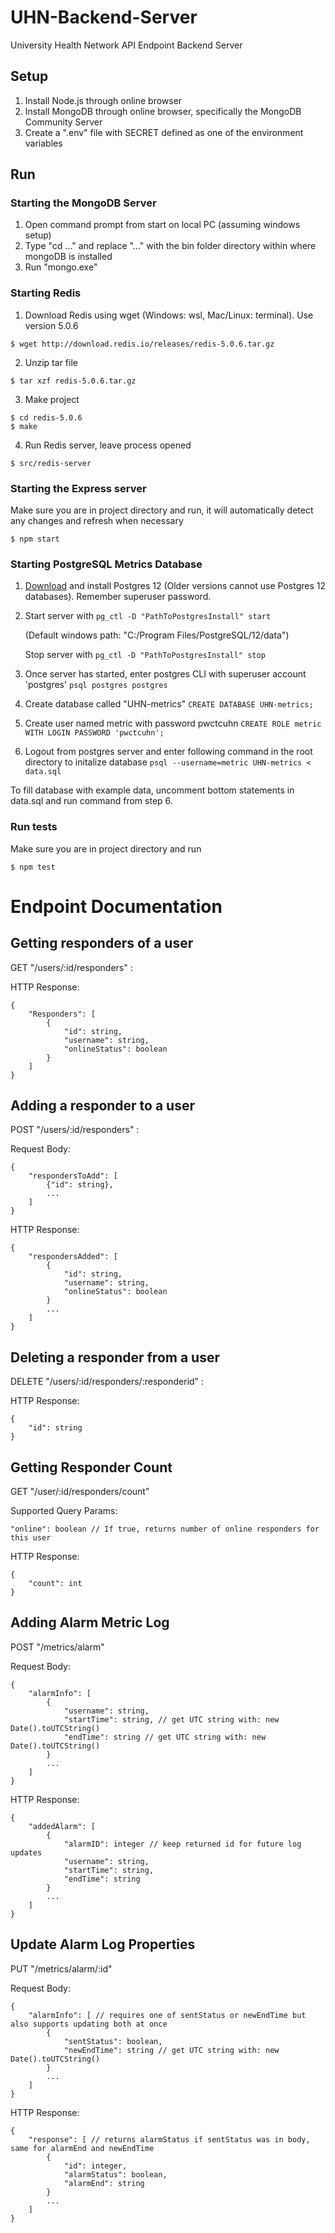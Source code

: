 # UHN-Backend-Server

University Health Network API Endpoint Backend Server

## Setup

1. Install Node.js through online browser
2. Install MongoDB through online browser, specifically the MongoDB Community Server
3. Create a ".env" file with SECRET defined as one of the environment variables

## Run

### Starting the MongoDB Server

1. Open command prompt from start on local PC (assuming windows setup)
2. Type "cd ..." and replace "..." with the bin folder directory within where mongoDB is installed
3. Run "mongo.exe"

### Starting Redis

1. Download Redis using wget (Windows: wsl, Mac/Linux: terminal). Use version 5.0.6

```(bash)
$ wget http://download.redis.io/releases/redis-5.0.6.tar.gz
```

2. Unzip tar file

```(bash)
$ tar xzf redis-5.0.6.tar.gz
```

3. Make project

```(bash)
$ cd redis-5.0.6
$ make
```

4. Run Redis server, leave process opened

```(bash)
$ src/redis-server
```

### Starting the Express server

Make sure you are in project directory and run, it will automatically detect any changes and refresh when necessary

```(bash)
$ npm start
```

### Starting PostgreSQL Metrics Database
1. [Download](https://www.postgresql.org/download/) and install Postgres 12 (Older versions cannot use Postgres 12 databases). Remember superuser password.

2. Start server with `pg_ctl -D "PathToPostgresInstall" start` 

    (Default windows path: "C:/Program Files/PostgreSQL/12/data")

    Stop server with `pg_ctl -D "PathToPostgresInstall" stop`

3. Once server has started, enter postgres CLI with superuser account 'postgres' `psql postgres postgres`

4. Create database called "UHN-metrics" `CREATE DATABASE UHN-metrics;`

5. Create user named metric with password pwctcuhn `CREATE ROLE metric WITH LOGIN PASSWORD 'pwctcuhn';`

6. Logout from postgres server and enter following command in the root directory to initalize database `psql --username=metric UHN-metrics < data.sql`

To fill database with example data, uncomment bottom statements in data.sql and run command from step 6.


### Run tests

Make sure you are in project directory and run

```(bash)
$ npm test
```

# Endpoint Documentation

## Getting responders of a user

GET "/users/:id/responders" :

HTTP Response:

```
{
    "Responders": [
        {
            "id": string,
            "username": string,
            "onlineStatus": boolean
        }
    ]
}
```

## Adding a responder to a user

POST "/users/:id/responders" :

Request Body:

```
{
    "respondersToAdd": [
        {"id": string},
        ...
    ]
}
```

HTTP Response:

```
{
    "respondersAdded": [
        {
            "id": string,
            "username": string,
            "onlineStatus": boolean
        }
        ...
    ]
}
```

## Deleting a responder from a user

DELETE "/users/:id/responders/:responderid" :

HTTP Response:

```
{
    "id": string
}
```

## Getting Responder Count

GET "/user/:id/responders/count"

Supported Query Params:

```
"online": boolean // If true, returns number of online responders for this user
```

HTTP Response:

```
{
    "count": int
}
```

## Adding Alarm Metric Log

POST "/metrics/alarm"

Request Body:

```
{
    "alarmInfo": [
        {
            "username": string,
            "startTime": string, // get UTC string with: new Date().toUTCString()
            "endTime": string // get UTC string with: new Date().toUTCString()
        }
        ...
    ]
}
```

HTTP Response:

```
{
    "addedAlarm": [
        {
            "alarmID": integer // keep returned id for future log updates
            "username": string,
            "startTime": string,
            "endTime": string 
        }
        ...
    ]
}
```

## Update Alarm Log Properties

PUT "/metrics/alarm/:id"

Request Body:

```
{
    "alarmInfo": [ // requires one of sentStatus or newEndTime but also supports updating both at once
        {
            "sentStatus": boolean,
            "newEndTime": string // get UTC string with: new Date().toUTCString()
        }
        ...
    ]
}
```

HTTP Response:

```
{
    "response": [ // returns alarmStatus if sentStatus was in body, same for alarmEnd and newEndTime
        {
            "id": integer,
            "alarmStatus": boolean,
            "alarmEnd": string 
        }
        ...
    ]
}
```